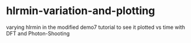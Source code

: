 # hlrmin-variation-and-plotting
varying hlrmin in the modified demo7 tutorial to see it plotted vs time with DFT and Photon-Shooting
